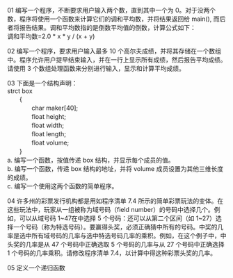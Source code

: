 01 编写一个程序，不断要求用户输入两个数，直到其中一个为 0。对于没两个数，程序将使用一个函数来计算它们的调和平均数，并将结果返回给 main(), 而后者将报告结果。调和平均数指的是倒数平均值的倒数，计算公式如下：    
    调和平均数=2.0 * x * y / (x + y)

02 编写一个程序，要求用户输入最多 10 个高尔夫成绩，并将其存储在一个数组中。程序允许用户提早结束输入，并在一行上显示所有成绩，然后报告平均成绩。请使用 3 个数组处理函数来分别进行输入，显示和计算平均成绩。

03 下面是一个结构声明：  
strct box  
　　{  
　　　　char maker[40];  
　　　　float height;  
　　　　float width;  
　　　　float length;  
　　　　float volume;  
　　}  
a. 编写一个函数，按值传递 box 结构，并显示每个成员的值。  
b. 编写一个函数，传递 box 结构的地址，并将 volume 成员设置为其他三维长度的成绩。  
c. 编写一个使用这两个函数的简单程序。  

04 许多州的彩票发行机构都是用如程序清单 7.4 所示的简单彩票玩法的变体。在这些玩法中，玩家从一组被称为域号码（field number）的号码中选择几个。例如，可以从域号码 1~47在中选择 5 个号码：还可以从第二个区间（如 1~27）选择一个号码（称为特选号码）。要赢得头奖，必须正确猜中所有的号码。中奖的几率是选中所有域号码的几率与选中特选号码几率的乘积。例如，在这个例子中，中头奖的几率是从 47 个号码中正确选取 5 个号码的几率与从 27 个号码中正确选择 1 个号码的几率乘积。请修改程序清单 7.4，以计算中得这种彩票头奖的几率。

05 定义一个递归函数

